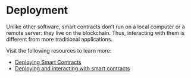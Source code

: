 # Deployment

Unlike other software, smart contracts don’t run on a local computer or a remote server: they live on the blockchain. Thus, interacting with them is different from more traditional applications.

Visit the following resources to learn more:

- [Deploying Smart Contracts](https://ethereum.org/en/developers/docs/smart-contracts/deploying/)
- [Deploying and interacting with smart contracts](https://docs.openzeppelin.com/learn/deploying-and-interacting)
